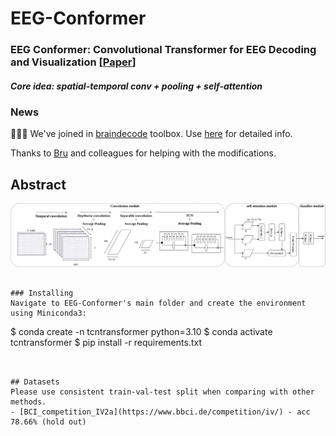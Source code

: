 # EEG-Conformer

### EEG Conformer: Convolutional Transformer for EEG Decoding and Visualization [[Paper](https://ieeexplore.ieee.org/document/9991178)]
##### Core idea: spatial-temporal conv + pooling + self-attention

### News
🎉🎉🎉 We've joined in [braindecode](https://braindecode.org/stable/index.html) toolbox. Use [here](https://braindecode.org/stable/generated/braindecode.models.EEGConformer.html) for detailed info.


Thanks to [Bru](https://github.com/bruAristimunha) and colleagues for helping with the modifications.

## Abstract
![Network Architecture](/visualization/Fig1.png)

```

### Installing
Navigate to EEG-Conformer's main folder and create the environment using Miniconda3:
```
$ conda create -n tcntransformer python=3.10
$ conda activate tcntransformer 
$ pip install -r requirements.txt
```


## Datasets
Please use consistent train-val-test split when comparing with other methods.
- [BCI_competition_IV2a](https://www.bbci.de/competition/iv/) - acc 78.66% (hold out)


